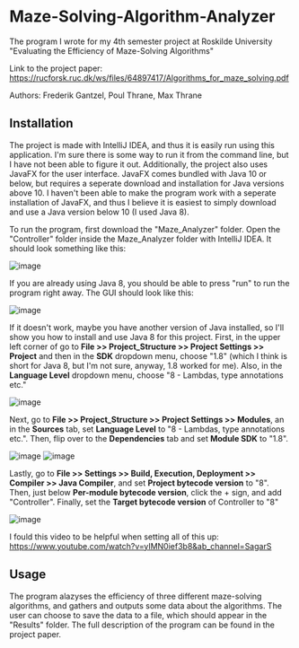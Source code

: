 # Maze-Solving-Algorithm-Analyzer
The program I wrote for my 4th semester project at Roskilde University "Evaluating the Efficiency of Maze-Solving Algorithms"

Link to the project paper: https://rucforsk.ruc.dk/ws/files/64897417/Algorithms_for_maze_solving.pdf

Authors: Frederik Gantzel, Poul Thrane, Max Thrane

## Installation
The project is made with IntelliJ IDEA, and thus it is easily run using this application. I'm sure there is some way to run it from the command line, but I have not been able to figure it out. Additionally, the project also uses JavaFX for the user interface. JavaFX comes bundled with Java 10 or below, but requires a seperate download and installation for Java versions above 10. I haven't been able to make the program work with a seperate installation of JavaFX, and thus I believe it is easiest to simply download and use a Java version below 10 (I used Java 8).

To run the program, first download the "Maze_Analyzer" folder. Open the "Controller" folder inside the Maze_Analyzer folder with IntelliJ IDEA. It should look something like this:

![image](https://user-images.githubusercontent.com/91853323/215625771-4e1c335a-22bf-499f-a402-88cc02063422.png)

If you are already using Java 8, you should be able to press "run" to run the program right away. The GUI should look like this:

![image](https://user-images.githubusercontent.com/91853323/215628157-f0215b99-f667-4c44-a870-6cbcf2bb30eb.png)

If it doesn't work, maybe you have another version of Java installed, so I'll show you how to install and use Java 8 for this project. First, in the upper left corner of  go to __File >> Project_Structure >> Project Settings >> Project__ and then in the __SDK__ dropdown menu, choose "1.8" (which I think is short for Java 8, but I'm not sure, anyway, 1.8 worked for me). Also, in the __Language Level__ dropdown menu, choose "8 - Lambdas, type annotations etc."

![image](https://user-images.githubusercontent.com/91853323/215626343-13493e93-67d4-455c-8175-6fb9d7e6b384.png)

Next, go to __File >> Project_Structure >> Project Settings >> Modules__, an in the __Sources__ tab, set __Language Level__ to "8 - Lambdas, type annotations etc.". Then, flip over to the __Dependencies__ tab and set __Module SDK__ to "1.8".

![image](https://user-images.githubusercontent.com/91853323/215626671-d4a4c857-71f1-4821-8edc-b9eb7045f6a2.png)
![image](https://user-images.githubusercontent.com/91853323/215626764-1fe0d523-748c-47cb-87f2-ba4ad6393adb.png)

Lastly, go to __File >> Settings >> Build, Execution, Deployment >> Compiler >> Java Compiler__, and set __Project bytecode version__ to "8". Then, just below __Per-module bytecode version__, click the + sign, and add "Controller". Finally, set the __Target bytecode version__ of Controller to "8"

![image](https://user-images.githubusercontent.com/91853323/215627649-c3ac1d09-1a9a-4584-a8ff-916135973abd.png)

I fould this video to be helpful when setting all of this up: https://www.youtube.com/watch?v=yIMN0ief3b8&ab_channel=SagarS

## Usage
The program alazyses the efficiency of three different maze-solving algorithms, and gathers and outputs some data about the algorithms. The user can choose to save the data to a file, which should appear in the "Results" folder. The full description of the program can be found in the project paper.



